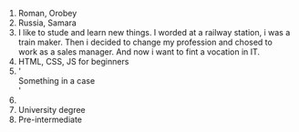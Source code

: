 1. Roman, Orobey
2. Russia, Samara
3. I like to stude and learn new things. I worded at a railway station, i was a train maker. Then i decided to change my profession and chosed to work as a sales manager. And now i want to fint a vocation in IT.
4. HTML, CSS, JS for beginners
5. '<div>Something in a case</div>'
6.
7. University degree
8. Pre-intermediate
